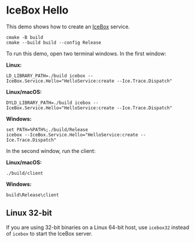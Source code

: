 # IceBox Hello

This demo shows how to create an [IceBox][1] service.

```shell
cmake -B build
cmake --build build --config Release
```

To run this demo, open two terminal windows. In the first window:

**Linux:**

```shell
LD_LIBRARY_PATH=./build icebox --IceBox.Service.Hello="HelloService:create --Ice.Trace.Dispatch"
```

**Linux/macOS:**

```shell
DYLD_LIBRARY_PATH=./build icebox --IceBox.Service.Hello="HelloService:create --Ice.Trace.Dispatch"
```

**Windows:**

```shell
set PATH=%PATH%;./build/Release
icebox --IceBox.Service.Hello="HelloService:create --Ice.Trace.Dispatch"
```

In the second window, run the client:

**Linux/macOS:**

```shell
./build/client
```

**Windows:**

```shell
build\Release\client
```

## Linux 32-bit

If you are using 32-bit binaries on a Linux 64-bit host, use
`icebox32` instead of `icebox` to start the IceBox server.

[1]: https://doc.zeroc.com/ice/3.7/icebox
